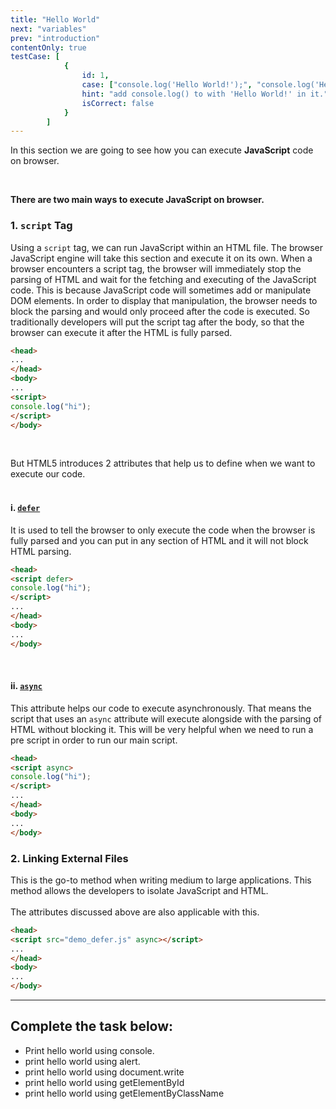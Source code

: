 ```yaml
---
title: "Hello World"
next: "variables"
prev: "introduction"
contentOnly: true
testCase: [
			{
				id: 1,
				case: ["console.log('Hello World!');", "console.log('Hello World!')"],
				hint: "add console.log() to with 'Hello World!' in it.",
				isCorrect: false
			}
		]
---
```


In this section we are going to see how you can execute **JavaScript** code on browser.

<br />

**There are two main ways to execute JavaScript on browser.**

### 1. `script` Tag

Using a `script` tag, we can run JavaScript within an HTML file. The browser JavaScript engine will take this section and execute it on its own. When a browser encounters a script tag, the browser will immediately stop the parsing of HTML and wait for the fetching and executing of the JavaScript code. This is because JavaScript code will sometimes add or manipulate DOM elements. In order to display that manipulation, the browser needs to block the parsing and would only proceed after the code is executed. So traditionally developers will put the script tag after the body, so that the browser can execute it after the HTML is fully parsed.

```HTML
<head>
...
</head>
<body>
...
<script>
console.log("hi");
</script>
</body>
```

<br/>

But HTML5 introduces 2 attributes that help us to define when we want to execute our code.
<br/><br/>

#### i. [`defer`](https://www.w3schools.com/tags/att_script_defer.asp)

It is used to tell the browser to only execute the code when the browser is fully parsed and you can put in any section of HTML and it will not block HTML parsing.

```HTML
<head>
<script defer>
console.log("hi");
</script>
...
</head>
<body>
...
</body>
```

<br/>

#### ii. [`async`](https://www.w3schools.com/tags/att_script_async.asp)

This attribute helps our code to execute asynchronously. That means the script that uses an `async` attribute will execute alongside with the parsing of HTML without blocking it. This will be very helpful when we need to run a pre script in order to run our main script.

```HTML
<head>
<script async>
console.log("hi");
</script>
...
</head>
<body>
...
</body>
```

### 2. Linking External Files

This is the go-to method when writing medium to large applications. This method allows the developers to isolate JavaScript and HTML.
<br/><br/>
The attributes discussed above are also applicable with this.

```HTML
<head>
<script src="demo_defer.js" async></script>
...
</head>
<body>
...
</body>
```

---

## Complete the task below:

- Print hello world using console.
- print hello world using alert.
- print hello world using document.write
- print hello world using getElementById
- print hello world using getElementByClassName

